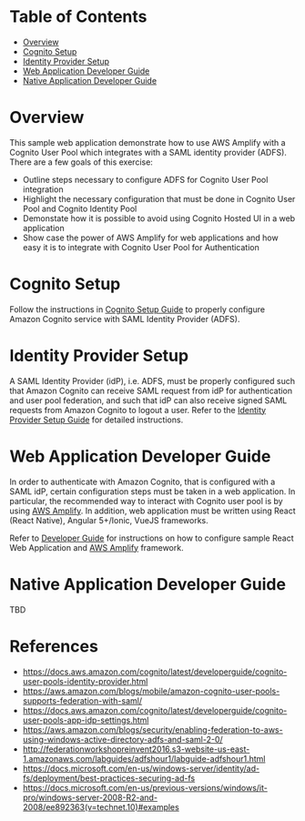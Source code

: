 # Table of Contents
* [Overview](#overview)
* [Cognito Setup](#cognito-seutp)
* [Identity Provider Setup](#identity-provider-setup)
* [Web Application Developer Guide](#web-application-developer-guide)
* [Native Application Developer Guide](#native-application-developer-guide)

# Overview

This sample web application demonstrate how to use AWS Amplify with a Cognito User Pool which integrates with a SAML identity provider (ADFS). There are a few goals of this exercise:

- Outline steps necessary to configure ADFS for Cognito User Pool integration
- Highlight the necessary configuration that must be done in Cognito User Pool and Cognito Identity Pool
- Demonstate how it is possible to avoid using Cognito Hosted UI in a web application
- Show case the power of AWS Amplify for web applications and how easy it is to integrate with Cognito User Pool for Authentication

# Cognito Setup

Follow the instructions in [Cognito Setup Guide][cognito-setup-guide] to properly configure Amazon Cognito service with SAML Identity Provider (ADFS).

# Identity Provider Setup

A SAML Identity Provider (idP), i.e. ADFS, must be properly configured such that Amazon Cognito can receive SAML request from idP for authentication and user pool federation, and such that idP can also receive signed SAML requests from Amazon Cognito to logout a user.  Refer to the [Identity Provider Setup Guide][idp-seutp-guide] for detailed instructions.

# Web Application Developer Guide

In order to authenticate with Amazon Cognito, that is configured with a SAML idP, certain configuration steps must be taken in a web application.  In particular, the recommended way to interact with Cognito user pool is by using [AWS Amplify][aws-amplify].  In addition, web application must be written using React (React Native), Angular 5+/Ionic, VueJS frameworks.

Refer to [Developer Guide][dev-guide] for instructions on how to configure sample React Web Application and [AWS Amplify][aws-amplify] framework.

# Native Application Developer Guide

TBD

# References

- https://docs.aws.amazon.com/cognito/latest/developerguide/cognito-user-pools-identity-provider.html
- https://aws.amazon.com/blogs/mobile/amazon-cognito-user-pools-supports-federation-with-saml/
- https://docs.aws.amazon.com/cognito/latest/developerguide/cognito-user-pools-app-idp-settings.html
- https://aws.amazon.com/blogs/security/enabling-federation-to-aws-using-windows-active-directory-adfs-and-saml-2-0/
- http://federationworkshopreinvent2016.s3-website-us-east-1.amazonaws.com/labguides/adfshour1/labguide-adfshour1.html
- https://docs.microsoft.com/en-us/windows-server/identity/ad-fs/deployment/best-practices-securing-ad-fs
- https://docs.microsoft.com/en-us/previous-versions/windows/it-pro/windows-server-2008-R2-and-2008/ee892363(v=technet.10)#examples

[cognito-setup-guide]: docs/cogito-setup.md
[idp-seutp-guide]: docs/idp-setup.md
[dev-guide]: docs/dev-guide.md
[aws-wap-adfs-quickstart]: https://aws.amazon.com/quickstart/architecture/wap-adfs/
[blog1]: https://aws.amazon.com/blogs/mobile/amazon-cognito-user-pools-supports-federation-with-saml/
[aws-amplify]: https://aws.github.io/aws-amplify/media/developer_guide
[aws-amplify-appsync]: https://aws.github.io/aws-amplify/media/api_guide#working-with-graphql-endpoints
